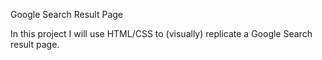 Google Search Result Page

In this project I will use HTML/CSS to (visually) replicate a Google Search result page. 